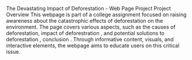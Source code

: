 The Devastating Impact of Deforestation - Web Page Project
Project Overview
This webpage is part of a college assignment focused on raising awareness about the catastrophic effects of deforestation on the environment. The page covers various aspects, such as the causes of deforestation, impact of deforestration , and potential solutions to  deforestation , conclusion . Through informative content, visuals, and interactive elements, the webpage aims to educate users on this critical issue.
